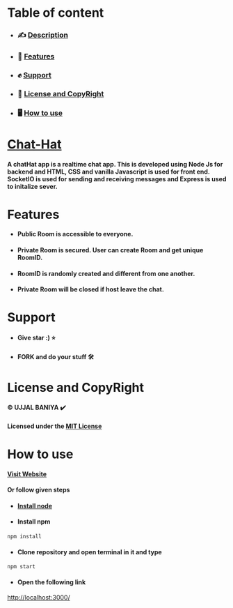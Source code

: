 # Table of content
- ### ✍️ [Description](#Chat-Hat)
- ### 👻 [Features](#features)
- ### ✊ [Support](#support)
- ### 📖 [License and CopyRight](#license)
- ### 🖥️ [How to use](#use)
<!-- - ## 🖥️ [Live Demo](#demo) -->

# [Chat-Hat](https://chat-hat.herokuapp.com/ "visit")

#### A **chatHat app** is a realtime chat app. This is developed using Node Js for backend and HTML, CSS and vanilla Javascript is used for front end.<br> SocketIO is used for sending and receiving messages and Express is used to initalize sever.


# Features
- #### Public Room is accessible to everyone.
- #### Private Room is secured. User can create Room and get unique RoomID.
- #### RoomID is randomly created and different from one another.
- #### Private Room will be closed if host leave the chat.

# Support 
- #### **Give star :)** ⭐
- #### **FORK and do your stuff** 🛠️

<h1><a id="license" class="anchor"></a>License and CopyRight</h1>

#### ©️ **UJJAL BANIYA** ✔️ <br>
#### Licensed under the [MIT License](LICENSE)

<h1><a id="use" class="anchor"></a>How to use</h1>

#### [Visit Website](https://chat-hat.herokuapp.com/)
#### Or follow given steps
- #### [Install node](https://nodejs.org/en/download/)
- #### Install npm
``npm install``
- #### Clone repository and open terminal in it and type
``npm start``
- #### Open the following link 
[http://localhost:3000/](http://localhost:3000/)
